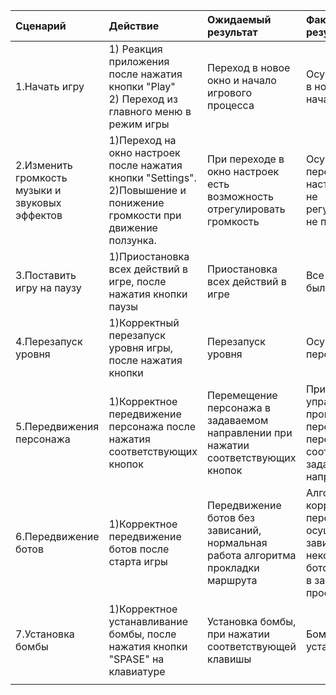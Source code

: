|Сценарий|Действие|Ожидаемый результат|Фактический результат| Оценка|
|:---|:---|:---|:---|:---|
|1.Начать игру| 1) Реакция приложения после нажатия кнопки "Play"<br/>2) Переход из главного меню в режим игры|Переход в новое окно и начало игрового процесса|Осуществлен переход в новое окно и началась игра|Тест пройден|
|2.Изменить громкость музыки и звуковых эффектов|1)Переход на окно настроек после нажатия кнопки "Settings".<br/>2)Повышение и понижение громкости при движение ползунка.|При переходе в окно настроек есть возможность отрегулировать громкость|Осуществляется переход в окно настроек, громкость не регулируется(ползунок не перемещается)|Тест не пройден|
|3.Поставить игру на паузу|1)Приостановка всех действий в игре, после нажатия кнопки паузы|Приостановка всех действий в игре|Все действия в игре были приостановлены|Тест пройден|
|4.Перезапуск уровня|1)Корректный перезапуск уровня игры, после нажатия кнопки|Перезапуск уровня|Осуществлен перезапуск уровня|Тест пройден|
|5.Передвижения персонажа|1)Корректное передвижение персонажа после нажатия соответствующих кнопок|Перемещение персонажа в задаваемом направлении при нажатии соответствующих кнопок|При нажатии кнопок управления происходит перемещение персонажа в соответствии с заданным направлением|Тест пройден|
|6.Передвижение ботов|1)Корректное передвижение ботов после старта игры|Передвижение ботов без зависаний, нормальная работа алгоритма прокладки маршрута|Алгоритм работает корректно, передвижение ботов осуществляется без зависаний, имеются некоторые колебания ботов при нахождении в закрытом пространстве|Тест пройден|
|7.Установка бомбы|1)Корректное устанавливание бомбы, после нажатия кнопки "SPASE" на клавиатуре|Установка бомбы, при нажатии соответствующей клавишы|Бомба корректно устанавливается|Тест пройден|
||||||
